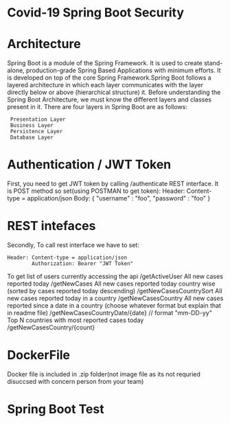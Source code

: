 # Covid-19 Spring Boot Security

# Architecture

Spring Boot is a module of the Spring Framework. It is used to create stand-alone, production-grade Spring Based Applications with minimum efforts. It is developed on top of the core Spring Framework.Spring Boot follows a layered architecture in which each layer communicates with the layer directly below or above (hierarchical structure) it. Before understanding the Spring Boot Architecture, we must know the different layers and classes present in it. There are four layers in Spring Boot are as follows:

     Presentation Layer
     Business Layer
     Persistence Layer
     Database Layer

# Authentication / JWT Token

First, you need to get JWT token by calling /authenticate REST interface. It is POST method so set(using POSTMAN to get token):
    Header: Content-type = application/json
    Body: 
    {
      "username" : "foo",
      "password" : "foo"
    }

# REST intefaces

Secondly, To call rest interface we have to set:

    Header: Content-type = application/json
            Authorization: Bearer "JWT Token" 

To get list of users currently accessing the api /getActiveUser
All new cases reported today  /getNewCases
All new cases reported today country wise (sorted by cases reported today descending) /getNewCasesCountrySort 
All new cases reported today in a country /getNewCasesCountry
All new cases reported since a date in a country (choose whatever format but explain that in readme file) /getNewCasesCountryDate/{date} // format "mm-DD-yy"
Top N countries with most reported cases today /getNewCasesCountry/{count} 


# DockerFile

Docker file is included in .zip folder(not image file as its not requried disuccsed with concern person from your team)

# Spring Boot Test





